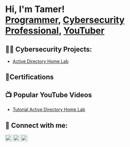 <h1>Hi, I'm Tamer! <br/><a href="https://github.com/joshmadakor1">Programmer</a>, <a href="https://www.linkedin.com/in/joshmadakor/">Cybersecurity Professional</a>, <a href="https://www.youtube.com/c/joshmadakor">YouTuber</a></h1>

<h2>👨‍💻 Cybersecurity Projects:</h2>


  - [Active Directory Home Lab](https://github.com/joshmadakor1/Algorithms-Practice)
<h2> 📜Certifications</h2>

<h2>📺 Popular YouTube Videos</h2>

- [Tutorial Active Directory Home Lab](https://www.youtube.com/watch?v=a83ASGn_V_s)


<h2> 🤳 Connect with me:</h2>

[<img align="left" alt="tk.tamer14 | YouTube" width="22px" src="https://cdn.jsdelivr.net/npm/simple-icons@v3/icons/youtube.svg" />][youtube]
[<img align="left" alt="Tamer Marshiqe | LinkedIn" width="22px" src="https://cdn.jsdelivr.net/npm/simple-icons@v3/icons/linkedin.svg" />][linkedin]
[<img align="left" alt="tk.tamer14 | Instagram" width="22px" src="https://cdn.jsdelivr.net/npm/simple-icons@v3/icons/instagram.svg" />][instagram]


[youtube]: [[https://www.youtube.com/c/tk.tamer14]](https://www.youtube.com/@tk.tamer14)
[instagram]: [[https://www.instagram.com/tk.tamer14]](https://www.instagram.com/tk.tamer14/)
[linkedin]: [[https://linkedin.com/in/TamerMarshiqe]](https://www.linkedin.com/in/tamer-marshiqe-1345b2300/)

<!--
**tmarshiqe14/tmarshiqe14** is a ✨ _special_ ✨ repository because its `README.md` (this file) appears on your GitHub profile.

Here are some ideas to get you started:

- 🔭 I’m currently working on ...
- 🌱 I’m currently learning ...
- 👯 I’m looking to collaborate on ...
- 🤔 I’m looking for help with ...
- 💬 Ask me about ...
- 📫 How to reach me: ...
- 😄 Pronouns: ...
- ⚡ Fun fact: ...
-->
